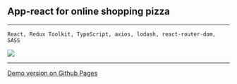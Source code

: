 ## App-react for online shopping pizza

***

```
React, Redux Toolkit, TypeScript, axios, lodash, react-router-dom, SASS
```

![](https://drive.google.com/file/d/1CxZs3_ZFcmihz9DyxMY9qsU1OoJIMk1-/view?usp=sharing)

***

[Demo version on Github Pages](https://nedug.github.io/Pizza-App-React/)